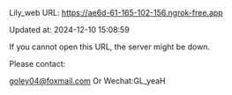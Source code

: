 Lily_web URL: https://ae6d-61-165-102-156.ngrok-free.app

Updated at: 2024-12-10 15:08:59

If you cannot open this URL, the server might be down.

Please contact: 

goley04@foxmail.com Or Wechat:GL_yeaH